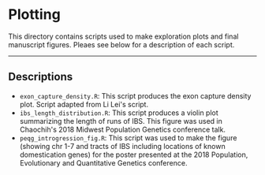 # Plotting

This directory contains scripts used to make exploration plots and final manuscript figures. Pleaes see below for a description of each script.

---

## Descriptions

- `exon_capture_density.R`: This script produces the exon capture density plot. Script adapted from Li Lei's script.
- `ibs_length_distribution.R`: This script produces a violin plot summarizing the length of runs of IBS. This figure was used in Chaochih's 2018 Midwest Population Genetics conference talk.
- `peqg_introgression_fig.R`: This script was used to make the figure (showing chr 1-7 and tracts of IBS including locations of known domestication genes) for the poster presented at the 2018 Population, Evolutionary and Quantitative Genetics conference.
